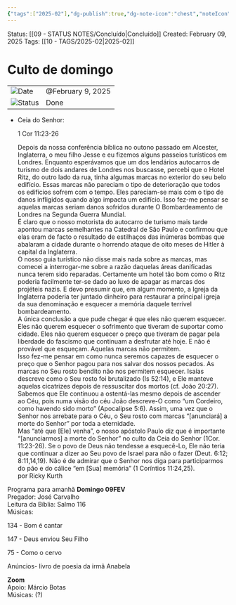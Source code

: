 ```yaml
---
{"tags":["2025-02"],"dg-publish":true,"dg-note-icon":"chest","noteIcon":"chest","permalink":"/06-daily-weekly-tasks/culto-de-domingo/","dgPassFrontmatter":true,"created":"2025-10-16T10:26:59.893+01:00","updated":"2025-10-25T17:52:05.745+01:00"}
---
```


Status: [[09 - STATUS NOTES/Concluído\|Concluído]]
Created: February 09, 2025
Tags: [[10 - TAGS/2025-02\|2025-02]]
# Culto de domingo

|                                                         |                   |
| ------------------------------------------------------- | ----------------- |
| ![](Dashboard/Attachments/calendar_gray%201286.svg)Date | @February 9, 2025 |
| ![](Dashboard/Attachments/burst_gray%208.svg)Status     | Done              |

- Ceia do Senhor:
    
    1 Cor 11:23-26
    
    Depois da nossa conferência bíblica no outono passado em Alcester, Inglaterra, o meu filho Jesse e eu fizemos alguns passeios turísticos em Londres. Enquanto esperávamos que um dos lendários autocarros de turismo de dois andares de Londres nos buscasse, percebi que o Hotel Ritz, do outro lado da rua, tinha algumas marcas no exterior do seu belo edifício. Essas marcas não pareciam o tipo de deterioração que todos os edifícios sofrem com o tempo. Eles pareciam-se mais com o tipo de danos infligidos quando algo impacta um edifício. Isso fez-me pensar se aquelas marcas seriam danos sofridos durante O Bombardeamento de Londres na Segunda Guerra Mundial.  
    É claro que o nosso motorista do autocarro de turismo mais tarde apontou marcas semelhantes na Catedral de São Paulo e confirmou que elas eram de facto o resultado de estilhaços das inúmeras bombas que abalaram a cidade durante o horrendo ataque de oito meses de Hitler à capital da Inglaterra.  
    O nosso guia turístico não disse mais nada sobre as marcas, mas comecei a interrogar-me sobre a razão daquelas áreas danificadas nunca terem sido reparadas. Certamente um hotel tão bom como o Ritz poderia facilmente ter-se dado ao luxo de apagar as marcas dos projéteis nazis. E devo presumir que, em algum momento, a Igreja da Inglaterra poderia ter juntado dinheiro para restaurar a principal igreja da sua denominação e esquecer a memória daquele terrível bombardeamento.  
    A única conclusão a que pude chegar é que eles não querem esquecer. Eles não querem esquecer o sofrimento que tiveram de suportar como cidade. Eles não querem esquecer o preço que tiveram de pagar pela liberdade do fascismo que continuam a desfrutar até hoje. E não é provável que esqueçam. Aquelas marcas não permitem.  
    Isso fez-me pensar em como nunca seremos capazes de esquecer o preço que o Senhor pagou para nos salvar dos nossos pecados. As marcas no Seu rosto bendito não nos permitem esquecer. Isaías descreve como o Seu rosto foi brutalizado (Is 52:14), e Ele manteve aquelas cicatrizes depois de ressuscitar dos mortos (cf. João 20:27). Sabemos que Ele continuou a ostentá-las mesmo depois de ascender ao Céu, pois numa visão do céu João descreve-O como “um Cordeiro, como havendo sido morto” (Apocalipse 5:6). Assim, uma vez que o Senhor nos arrebate para o Céu, o Seu rosto com marcas “[anunciará] a morte do Senhor” por toda a eternidade.  
    Mas “até que [Ele] venha”, o nosso apóstolo Paulo diz que é importante “[anunciarmos] a morte do Senhor” no culto da Ceia do Senhor (1Cor. 11:23-26). Se o povo de Deus não tendesse a esquecê-Lo, Ele não teria que continuar a dizer ao Seu povo de Israel para não o fazer (Deut. 6:12; 8:11,14,19). Não é de admirar que o Senhor nos diga para participarmos do pão e do cálice “em [Sua] memória” (1 Coríntios 11:24,25).  
    por Ricky Kurth  
    

Programa para amanhã **Domingo 09FEV**  
Pregador: José Carvalho  
Leitura da Bíblia: Salmo 116  
Músicas:

134 - Bom é cantar

147 - Deus enviou Seu Filho

75 - Como o cervo  

Anúncios- livro de poesia da irmã Anabela

**Zoom**  
Apoio: Márcio Botas  
Músicas: (?)